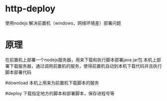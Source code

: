 # http-deploy
使用nodejs 解决前置机（windows，网络环境差）部署问题 

# 原理
在前置机上部署一个nodejs服务器，用来下载和执行脚本部署java jar包
本机上部署下载服务器，通过调用前置机的服务，使得前置机自动到本机下载代码并且执行脚本部署代码

#download
本机上用来为前置机下载脚本的服务

#deploy
下载指定地方的脚本和部署脚本，保存进程号等
